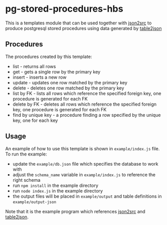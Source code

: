﻿# pg-stored-procedures-hbs
This is a templates module that can be used together with [json2src](https://github.com/jakubiszon/json2src)
to produce postgresql stored procedures using data generated by [table2json](https://github.com/jakubiszon/table2json)

## Procedures
The procedures created by this template:
 - list - returns all rows
 - get - gets a single row by the primary key
 - insert - inserts a new row
 - update - updates one row matched by the primary key
 - delete - deletes one row matched by the primary key
 - list by FK - lists all rows which reference the specified foreign key, one procedure is generated for each FK
 - delete by FK - deletes all rows which reference the specified foreign key, one procedure is generated for each FK
 - find by unique key - a procedure finding a row specified by the unique key, one for each key

## Usage
An example of how to use this template is shown in `example/index.js` file.
To run the example:
  - update the `example/db.json` file which specifies the database to work with
  - adjust the `schema_name` variable in `example/index.js` to reference the right schema
  - run `npm install` in the example directory
  - run `node index.js` in the example directory
  - the output files will be placed in `example/output` and table definitions in `example/output-json`

Note that it is the example program which references [json2src](https://github.com/jakubiszon/json2src) and [table2json](https://github.com/jakubiszon/table2json).
